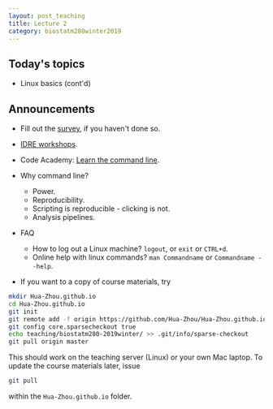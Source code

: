 ```yaml
---
layout: post_teaching
title: Lecture 2
category: biostatm280winter2019
---
```


## Today's topics

* Linux basics (cont'd)

## Announcements

* Fill out the [survey](https://www.surveymonkey.com/r/NGC8N8V), if you haven't done so.

* [IDRE workshops](http://hua-zhou.github.io/teaching/biostatm280-2019winter/slides/02-linux/IDRE_Winter_2019_Workshops.pdf).

* Code Academy: [Learn the command line](https://www.codecademy.com/learn/learn-the-command-line).

* Why command line? 
	* Power. 
	* Reproducibility.  
	* Scripting is reproducible - clicking is not.  
	* Analysis pipelines.

* FAQ
	* How to log out a Linux machine? `logout`, or `exit` or `CTRL+d`.
	* Online help with linux commands? `man Commandname` or `Commandname --help`.

* If you want to a copy of course materials, try
```bash
mkdir Hua-Zhou.github.io
cd Hua-Zhou.github.io
git init
git remote add -f origin https://github.com/Hua-Zhou/Hua-Zhou.github.io.git
git config core.sparsecheckout true
echo teaching/biostatm280-2019winter/ >> .git/info/sparse-checkout
git pull origin master
```
This should work on the teaching server (Linux) or your own Mac laptop. To update the course materials later, issue
```bash
git pull
```
within the `Hua-Zhou.github.io` folder.
